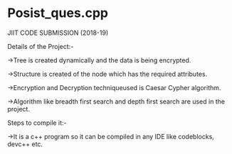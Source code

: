 # Posist_ques.cpp
JIIT CODE SUBMISSION (2018-19)

Details of the Project:-

->Tree is created dynamically and the data is being encrypted.

->Structure is created of the node which has the required attributes. 

->Encryption and Decryption techniqueused is Caesar Cypher algorithm.

->Algorithm like breadth first search and depth first search are used in the project.

Steps to compile it:-

->It is a c++ program so it can be compiled in any IDE like codeblocks, devc++ etc.
